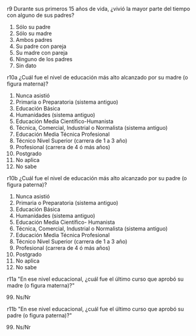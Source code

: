 r9	Durante sus primeros 15 años de vida, ¿vivió la mayor parte del tiempo con alguno de sus padres?

1. Sólo su padre
2. Sólo su madre
3. Ambos padres
4. Su padre con pareja
5. Su madre con pareja
6. Ninguno de los padres
9. Sin dato


r10a	¿Cuál fue el nivel de educación más alto alcanzado por su madre (o figura materna)?

1. Nunca asistió
2. Primaria o Preparatoria (sistema antiguo)
3. Educación Básica
4. Humanidades (sistema antiguo)
5. Educación Media Científico-Humanista
6. Técnica, Comercial, Industrial o Normalista (sistema antiguo)
7. Educación Media Técnica Profesional
8. Técnico Nivel Superior (carrera de 1 a 3 año)
9. Profesional (carrera de 4 ó más años)
10. Postgrado
77. No aplica
99. No sabe


r10b	¿Cuál fue el nivel de educación más alto alcanzado por su padre (o figura paterna)?

1. Nunca asistió
2. Primaria o Preparatoria (sistema antiguo)
3. Educación Básica
4. Humanidades (sistema antiguo)
5. Educación Media Científico- Humanista
6. Técnica, Comercial, Industrial o Normalista (sistema antiguo)
7. Educación Media Técnica Profesional
8. Técnico Nivel Superior (carrera de 1 a 3 año)
9. Profesional (carrera de 4 ó más años)
10. Postgrado
77. No aplica
99. No sabe


r11a	"En ese nivel educacional, ¿cuál fue el último curso que aprobó su madre (o figura materna)?"

99. Ns/Nr

r11b	"En ese nivel educacional,
¿cuál fue el último curso que aprobó su padre (o figura paterna)?"

99. Ns/Nr
